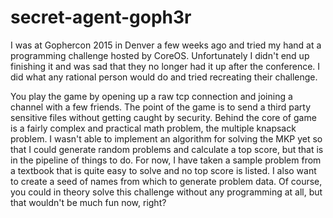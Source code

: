 # secret-agent-goph3r

I was at Gophercon 2015 in Denver a few weeks ago and tried my hand
at a programming challenge hosted by CoreOS. Unfortunately I didn't
end up finishing it and was sad that they no longer had it up after the
conference. I did what any rational person would do and tried recreating
their challenge.

You play the game by opening up a raw tcp connection and joining a
channel with a few friends.  The point of the game is to send a third
party sensitive files without getting caught by security.  Behind the
core of game is a fairly complex and practical math problem, the multiple
knapsack problem.  I wasn't able to implement an algorithm for solving
the MKP yet so that I could generate random problems and calculate a
top score, but that is in the pipeline of things to do. For now, I have
taken a sample problem from a textbook that is quite easy to solve and
no top score is listed. I also want to create a seed of names from which
to generate problem data.  Of course, you could in theory solve this
challenge without any programming at all, but that wouldn't be much fun
now, right?

